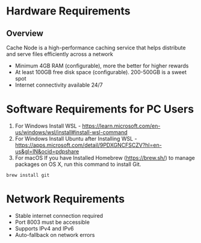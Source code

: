 # Hardware Requirements 

## Overview
Cache Node is a high-performance caching service that helps distribute and serve files efficiently across a network

- Minimum 4GB RAM (configurable), more the better for higher rewards
- At least 100GB free disk space (configurable). 200-500GB is a sweet spot
- Internet connectivity available 24/7

# Software Requirements for PC Users

1. For Windows Install WSL - https://learn.microsoft.com/en-us/windows/wsl/install#install-wsl-command
2. For Windows Install Ubuntu after Installing WSL - https://apps.microsoft.com/detail/9PDXGNCFSCZV?hl=en-us&gl=IN&ocid=pdpshare
3. For macOS If you have Installed Homebrew (https://brew.sh/) to manage packages on OS X,
run this command to install Git.
```
brew install git
```

# Network Requirements

- Stable internet connection required
- Port 8003 must be accessible
- Supports IPv4 and IPv6
- Auto-fallback on network errors


